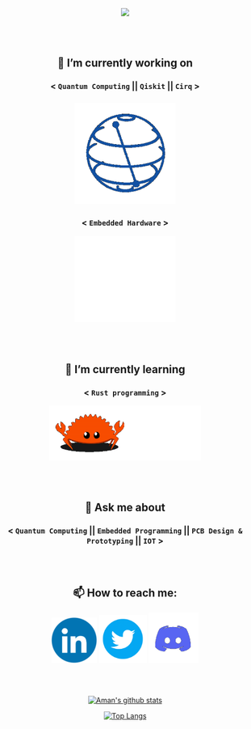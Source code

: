 <p align="center">
  <img src="https://github.com/aman983/aman983/blob/main/Assets/Source.gif" width = 900>
</p>

<br></br>

<h2 align="center">
🔭 I’m currently working on 
</h2>
<h3 align="center">
<b>  < <code>Quantum Computing</code> || <code>Qiskit</code> || <code>Cirq</code> > </b> 
<h3>
<div align ="center">
<img src="https://github.com/aman983/aman983/blob/main/Assets/Qiskit.gif" width = 200>
</div>
<h3 align ="center">
< <code>Embedded Hardware</code> > 
</h3>
<div align ="center">
<img src="https://github.com/aman983/aman983/blob/main/Assets/CPU.gif" width = 200>
</div>

<br></br>

<h2 align ="center">
🌱 I’m currently learning 
</h2>
<h3 align ="center">
< <code>Rust programming</code> >
</h3>
<div align ="center">
<img src="https://github.com/aman983/aman983/blob/main/Assets/Rust.gif" width = 300>
</div>

<br></br>

<h2 align ="center">
💬 Ask me about 
</h2>
<h3 align ="center">
< <code>Quantum Computing</code> || <code>Embedded Programming</code> || <code>PCB Design & Prototyping</code> || <code>IOT</code> > 
</h3>

<br></br>

<h2 align ="center">
📫 How to reach me: 
</h2>
<div align ="center">
  <a href="https://linkedin.com/in/Aman-Shaikh-QC"><img src="https://github.com/aman983/aman983/blob/main/Assets/Linkedin.gif" width = 90></a>
  <a href="https://twitter.com/Aman81894910"><img src="https://github.com/aman983/aman983/blob/main/Assets/Twitter.gif" width = 95></a>
  <a href="https://discordapp.com/users/741610566707052604">
  <img src="https://raw.githubusercontent.com/aman983/aman983/main/Assets/Discord.gif" width = 100></a>
 
 
<br></br>

[![Aman's github stats](https://github-readme-stats.vercel.app/api?username=aman983&count_private=true&show_icons=true&theme=radical&hide_rank=false)](https://github.com/anuraghazra/github-readme-stats)

[![Top Langs](https://github-readme-stats.vercel.app/api/top-langs/?username=aman983)](https://github.com/anuraghazra/github-readme-stats)
</div>
